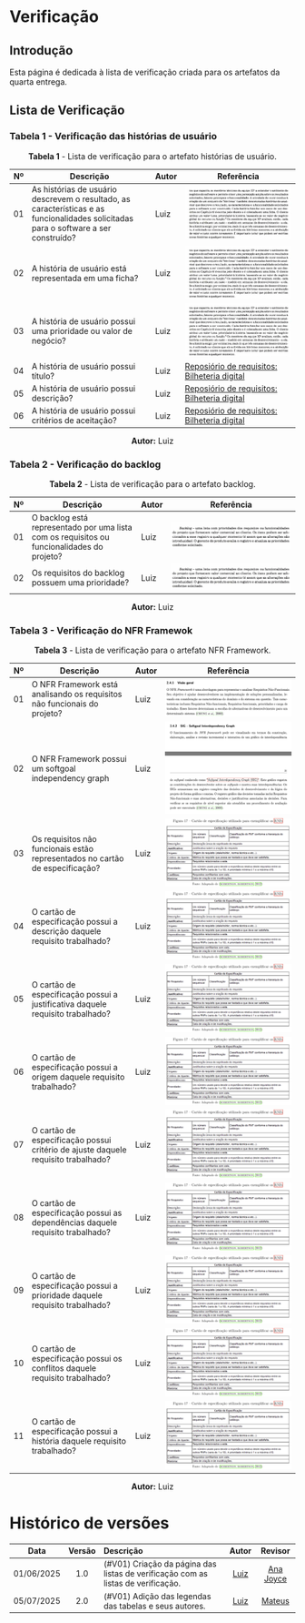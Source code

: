 # Verificação

## Introdução

Esta página é dedicada à lista de verificação criada para os artefatos da quarta entrega.

## Lista de Verificação

<!-- ### Tabela 1 - Verificação recomendada pelo professor

<font><p style="text-align: center">**Tabela 1** - Lista de verificação recomendada pelo professor.</p></font>

| Nº  | Descrição                          | Autor                  | Referência                |
|-----|------------------------------------|------------------------|---------------------------|
| 01  | As Histórias de Usuário possuem referência bibliográfica da fonte e foto do texto da referência explicando a história de usuário ? | André Barros de Sales  |   ![PROF1-7](../images/verificacao-quarta-entrega/PROF1-7.png) |
| 02  | Os títulos das histórias de usuário são auto-explicativo? | André Barros de Sales  |   ![PROF1-7](../images/verificacao-quarta-entrega/PROF1-7.png)                         |
| 03  | O “quem”, “o que” e o “por que” estão definidos na história de usuário? | André Barros de Sales  |   ![PROF1-7](../images/verificacao-quarta-entrega/PROF1-7.png)                         |
| 04  | A participação do cliente e/ou persona na validação das histórias de usuário? | André Barros de Sales  |   ![PROF1-7](../images/verificacao-quarta-entrega/PROF1-7.png)                         |
| 05  | A história possui critérios de aceitação? Existe referência bibliográfica da fonte e foto do texto da referência explicando critérios de aceitação ? | André Barros de Sales  |   ![PROF1-7](../images/verificacao-quarta-entrega/PROF1-7.png)                         |
| 06  | A participação do cliente e/ou persona na elicitação de requisitos? | André Barros de Sales  |   ![PROF1-7](../images/verificacao-quarta-entrega/PROF1-7.png)                         |
| 07  | Todas as histórias de usuários podem ser testadas? | André Barros de Sales  |   ![PROF1-7](../images/verificacao-quarta-entrega/PROF1-7.png)                         |
| 08  | Os backlogs possuem referência bibliográfica da fonte e foto do texto da referência explicando o backlogs ? | André Barros de Sales  |   ![PROF9](../images/verificacao-quarta-entrega/PROF9.png)                         |
| 09  | O backlog possui épicos e temas bem definidos e descritos? Existe referência bibliográfica da fonte e foto do texto da referência explicando épicos e temas do backlogs ? | André Barros de Sales  |   ![PROF10-17](../images/verificacao-quarta-entrega/PROF10-17.png)                         |
| 10  | As Histórias de Usuário seguem algum modelo ou padrão? | André Barros de Sales  |   ![PROF10-17](../images/verificacao-quarta-entrega/PROF10-17.png)                         |
| 11  | NFR Framework possui referência bibliográfica da fonte e foto do texto da referência explicando NFR Framework?  | André Barros de Sales  |   ![PROF10-17](../images/verificacao-quarta-entrega/PROF10-17.png)                         |
| 12  | Existe definição do RNF e as fontes de evidência na literatura?  | André Barros de Sales  |   ![PROF10-17](../images/verificacao-quarta-entrega/PROF10-17.png)                         |
| 13  | Existe referência bibliográfica da fonte e foto do texto da referência explicando o que é o cartão de especificação do RNF.  | André Barros de Sales  |   ![PROF10-17](../images/verificacao-quarta-entrega/PROF10-17.png)                         |
| 14  | Os softgoals condizem com o contexto? Existe referência bibliográfica da fonte e foto do texto da referência explicando o que é softgoals?  | André Barros de Sales  |   ![PROF10-17](../images/verificacao-quarta-entrega/PROF10-17.png)                         |
| 15  | Os Softgoals representam metas bem definidas?  | André Barros de Sales  |   ![PROF10-17](../images/verificacao-quarta-entrega/PROF10-17.png)                         |
| 16  | Os impactos foram corretamente propagados?  | André Barros de Sales  |   ![PROF10-17](../images/verificacao-quarta-entrega/PROF10-17.png)                         | -->

### Tabela 1 - Verificação das histórias de usuário

<font><p style="text-align: center">**Tabela 1** - Lista de verificação para o artefato histórias de usuário.</p></font>

| Nº  | Descrição                          | Autor                  | Referência                |
|-----|------------------------------------|------------------------|---------------------------|
| 01  | As histórias de usuário descrevem o resultado, as características e as funcionalidades solicitadas para o software a ser construído? | Luiz  | ![Definicao-historia-de-usuario](../images/historias-de-usuario/definicao-historias-de-usuario.png) |
| 02  | A história de usuário está representada em uma ficha? | Luiz  | ![Definicao-historia-de-usuario](../images/historias-de-usuario/definicao-historias-de-usuario.png) |
| 03  | A história de usuário possui uma prioridade ou valor de negócio? | Luiz  | ![Definicao-historia-de-usuario](../images/historias-de-usuario/definicao-historias-de-usuario.png) |
| 04  | A história de usuário possui título? | Luiz  | [Reposiório de requisitos: Bilheteria digital](https://requisitos-de-software.github.io/2023.1-BilheteriaDigital/modelagem/agil/historia-de-usuario/) |
| 05  | A história de usuário possui descrição? | Luiz  | [Reposiório de requisitos: Bilheteria digital](https://requisitos-de-software.github.io/2023.1-BilheteriaDigital/modelagem/agil/historia-de-usuario/) |
| 06  | A história de usuário possui critérios de aceitação? | Luiz  | [Reposiório de requisitos: Bilheteria digital](https://requisitos-de-software.github.io/2023.1-BilheteriaDigital/modelagem/agil/historia-de-usuario/) |

<font><p style="text-align: center">**Autor:** Luiz  </p></font>

### Tabela 2 - Verificação do backlog

<font><p style="text-align: center">**Tabela 2** - Lista de verificação para o artefato backlog.</p></font>

| Nº  | Descrição                          | Autor                  | Referência                |
|-----|------------------------------------|------------------------|---------------------------|
| 01  | O backlog está representado por uma lista com os requisitos ou funcionalidades do projeto? | Luiz  | ![Definicao-backlog](../images/backlog/definicao-backlog.png) |
| 02  | Os requisitos do backlog possuem uma prioridade? | Luiz  | ![Definicao-backlog](../images/backlog/definicao-backlog.png)  |

<font><p style="text-align: center">**Autor:** Luiz  </p></font>

### Tabela 3 - Verificação do NFR Framewok

<font><p style="text-align: center">**Tabela 3** - Lista de verificação para o artefato NFR Framework.</p></font>

| Nº  | Descrição                          | Autor                  | Referência                |
|-----|------------------------------------|------------------------|---------------------------|
| 01  | O NFR Framework está analisando os requisitos não funcionais do projeto? | Luiz  | ![Definicao-nfr-framework](../images/nfr-framework/definicao-nfr-framework.png) |
| 02  | O NFR Framework possui um softgoal independency graph | Luiz  | ![Definicao-sig](../images/nfr-framework/definicao-sig.png) |
| 03  | Os requisitos não funcionais estão representados no cartão de especificação? | Luiz  | ![cartao-de-especificacao](../images/nfr-framework/cartao-especificacao.png) |
| 04  | O cartão de especificação possui a descrição daquele requisito trabalhado? | Luiz  | ![cartao-de-especificacao](../images/nfr-framework/cartao-especificacao.png) |
| 05  | O cartão de especificação possui a justificativa daquele requisito trabalhado? | Luiz  | ![cartao-de-especificacao](../images/nfr-framework/cartao-especificacao.png) |
| 06  | O cartão de especificação possui a origem daquele requisito trabalhado? | Luiz  | ![cartao-de-especificacao](../images/nfr-framework/cartao-especificacao.png) |
| 07  | O cartão de especificação possui critério de ajuste daquele requisito trabalhado? | Luiz  | ![cartao-de-especificacao](../images/nfr-framework/cartao-especificacao.png) |
| 08  | O cartão de especificação possui as dependências daquele requisito trabalhado? | Luiz  | ![cartao-de-especificacao](../images/nfr-framework/cartao-especificacao.png) |
| 09  | O cartão de especificação possui a prioridade daquele requisito trabalhado? | Luiz  | ![cartao-de-especificacao](../images/nfr-framework/cartao-especificacao.png) |
| 10  | O cartão de especificação possui os conflitos daquele requisito trabalhado? | Luiz  | ![cartao-de-especificacao](../images/nfr-framework/cartao-especificacao.png) |
| 11  | O cartão de especificação possui a história daquele requisito trabalhado? | Luiz  | ![cartao-de-especificacao](../images/nfr-framework/cartao-especificacao.png) |

<font><p style="text-align: center">**Autor:** Luiz  </p></font>

# Histórico de versões

| Data       | Versão | Descrição                                 | Autor                                      | Revisor                                     |
| :--------: | :----: | :---------------------------------------- | :----------------------------------------: | :----------------------------------------: |
| 01/06/2025 |  1.0   | (#V01) Criação da página das listas de verificação com as listas de verificação.| [Luiz](https://github.com/luizfaria1989)   | [Ana Joyce](https://github.com/anajoyceamorim) |
| 05/07/2025 |  2.0   | (#V01) Adição das legendas das tabelas e seus autores.| [Luiz](https://github.com/luizfaria1989)   | [Mateus](https://github.com/MVConsorte) |
